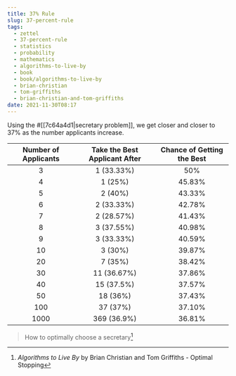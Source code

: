 ```yaml
---
title: 37% Rule
slug: 37-percent-rule
tags:
  - zettel
  - 37-percent-rule
  - statistics
  - probability
  - mathematics
  - algorithms-to-live-by
  - book
  - book/algorithms-to-live-by
  - brian-christian
  - tom-griffiths
  - brian-christian-and-tom-griffiths
date: 2021-11-30T08:17
---
```



Using the #[[7c64a4d1|secretary problem]], we get closer and closer to 37%
as the number applicants increase.

| Number of Applicants | Take the Best Applicant After | Chance of Getting the Best |
| :------------------: | :---------------------------: | :------------------------: |
| 3                    | 1 (33.33%)                    | 50%                        |
| 4                    | 1 (25%)                       | 45.83%                     |
| 5                    | 2 (40%)                       | 43.33%                     |
| 6                    | 2 (33.33%)                    | 42.78%                     |
| 7                    | 2 (28.57%)                    | 41.43%                     |
| 8                    | 3 (37.55%)                    | 40.98%                     |
| 9                    | 3 (33.33%)                    | 40.59%                     |
| 10                   | 3 (30%)                       | 39.87%                     |
| 20                   | 7 (35%)                       | 38.42%                     |
| 30                   | 11 (36.67%)                   | 37.86%                     |
| 40                   | 15 (37.5%)                    | 37.57%                     |
| 50                   | 18 (36%)                      | 37.43%                     |
| 100                  | 37 (37%)                      | 37.10%                     |
| 1000                 | 369 (36.9%)                   | 36.81%                     |

> How to optimally choose a secretary[^1]


[^1]: _Algorithms to Live By_ by Brian Christian and Tom Griffiths - Optimal Stopping
